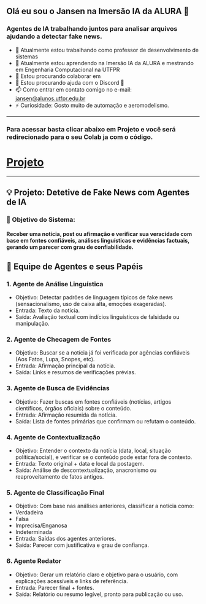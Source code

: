 ## Olá eu sou o Jansen na Imersão IA da ALURA 👋
### Agentes de IA trabalhando juntos para analisar arquivos ajudando a detectar fake news.

- 🔭 Atualmente estou trabalhando como professor de desenvolvimento de sistemas
- 🌱 Atualmente estou aprendendo na Imersão IA da ALURA e mestrando em Engenharia Computacional na UTFPR
- 👯 Estou procurando colaborar em 
- 🤔 Estou procurando ajuda com o Discord 🤣
- 📫 Como entrar em contato comigo no e-mail: jansen@alunos.utfpr.edu.br
- ⚡ Curiosidade: Gosto muito de automação e aeromodelismo.


---
### Para acessar basta clicar abaixo em Projeto e você será redirecionado para o seu Colab ja com o código.

# [Projeto](https://colab.research.google.com/drive/1dNbXe63AQq2LSsyn4lxanf8WhqCcVqT5#scrollTo=LVxQz_07kjWH)


---
## 💡 Projeto: Detetive de Fake News com Agentes de IA
### 🎯 Objetivo do Sistema:
#### Receber uma notícia, post ou afirmação e verificar sua veracidade com base em fontes confiáveis, análises linguísticas e evidências factuais, gerando um parecer com grau de confiabilidade.

## 👥 Equipe de Agentes e seus Papéis
### 1. Agente de Análise Linguística
 - Objetivo: Detectar padrões de linguagem típicos de fake news (sensacionalismo, uso de caixa alta, emoções exageradas).
 - Entrada: Texto da notícia.
 - Saída: Avaliação textual com indícios linguísticos de falsidade ou manipulação.

### 2. Agente de Checagem de Fontes
 - Objetivo: Buscar se a notícia já foi verificada por agências confiáveis (Aos Fatos, Lupa, Snopes, etc).
 - Entrada: Afirmação principal da notícia.
 - Saída: Links e resumos de verificações prévias.

### 3. Agente de Busca de Evidências
 - Objetivo: Fazer buscas em fontes confiáveis (notícias, artigos científicos, órgãos oficiais) sobre o conteúdo.
 - Entrada: Afirmação resumida da notícia.
 - Saída: Lista de fontes primárias que confirmam ou refutam o conteúdo.

### 4. Agente de Contextualização
 - Objetivo: Entender o contexto da notícia (data, local, situação política/social), e verificar se o conteúdo pode estar fora de contexto.
 - Entrada: Texto original + data e local da postagem.
 - Saída: Análise de descontextualização, anacronismo ou reaproveitamento de fatos antigos.

### 5. Agente de Classificação Final
 - Objetivo: Com base nas análises anteriores, classificar a notícia como:
 - Verdadeira
 - Falsa
 - Imprecisa/Enganosa
 - Indeterminada
 - Entrada: Saídas dos agentes anteriores.
 - Saída: Parecer com justificativa e grau de confiança.

### 6. Agente Redator
 - Objetivo: Gerar um relatório claro e objetivo para o usuário, com explicações acessíveis e links de referência.
 - Entrada: Parecer final + fontes.
 - Saída: Relatório ou resumo legível, pronto para publicação ou uso.
